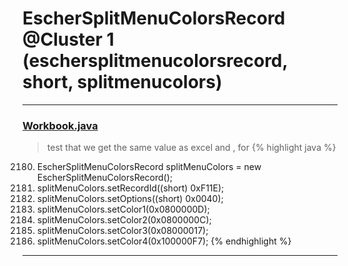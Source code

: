 # EscherSplitMenuColorsRecord @Cluster 1 (eschersplitmenucolorsrecord, short, splitmenucolors)

***

### [Workbook.java](https://searchcode.com/codesearch/view/15642358/)
> test that we get the same value as excel and , for 
{% highlight java %}
2180. EscherSplitMenuColorsRecord splitMenuColors = new EscherSplitMenuColorsRecord();
2208. splitMenuColors.setRecordId((short) 0xF11E);
2209. splitMenuColors.setOptions((short) 0x0040);
2210. splitMenuColors.setColor1(0x0800000D);
2211. splitMenuColors.setColor2(0x0800000C);
2212. splitMenuColors.setColor3(0x08000017);
2213. splitMenuColors.setColor4(0x100000F7);
{% endhighlight %}

***

